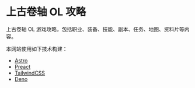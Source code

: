 # 上古卷轴 OL 攻略

上古卷轴 OL 游戏攻略，包括职业、装备、技能、副本、任务、地图、资料片等内容。

本网站使用如下技术构建：

- [Astro](https://astro.build)
- [Preact](https://preactjs.com)
- [TailwindCSS](https://tailwindcss.com)
- [Deno](https://deno.land)
